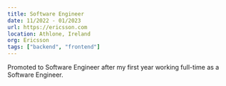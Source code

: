 ```yaml
---
title: Software Engineer
date: 11/2022 - 01/2023
url: https://ericsson.com
location: Athlone, Ireland
org: Ericsson
tags: ["backend", "frontend"]
---
```


Promoted to Software Engineer after my first year working full-time as a Software Engineer.
